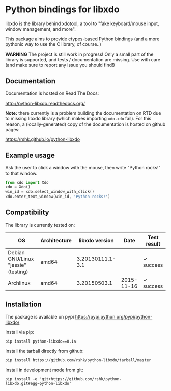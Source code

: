 # Python bindings for libxdo

libxdo is the library behind [xdotool](https://github.com/jordansissel/xdotool),
a tool to "fake keyboard/mouse input, window management, and more".

This package aims to provide ctypes-based Python bindings (and a more pythonic
way to use the C library, of course..)


**WARNING** The project is still work in progress!
Only a small part of the library is supported, and tests / documentation are missing.
Use with care (and make sure to report any issue you should find!)


## Documentation

Documentation is hosted on Read The Docs:

http://python-libxdo.readthedocs.org/

**Note:** there currently is a problem building the documentation
on RTD due to missing libxdo library (which makes importing ``xdo.xdo`` fail).
For this reason, a (locally-generated) copy of the documentation is hosted
on github pages:

https://rshk.github.io/python-libxdo


## Example usage

Ask the user to click a window with the mouse, then write "Python rocks!" to that window.

```python
from xdo import Xdo
xdo = Xdo()
win_id = xdo.select_window_with_click()
xdo.enter_text_window(win_id, 'Python rocks!')
```


## Compatibility

The library is currently tested on:

| OS                           | Architecture | libxdo version   | Date       | Test result   |
| ---------------------------- | ------------ | ---------------- | ---------- | ------------- |
| Debian GNU/Linux "jessie" (testing) | amd64 | 3.20130111.1-3.1 |            | ✓ success     |
| Archlinux                           | amd64 | 3.20150503.1     | 2015-11-16 | ✓ success     |


## Installation

The package is available on pypi https://pypi.python.org/pypi/python-libxdo/

Install via pip:

```
pip install python-libxdo==0.1a
```

Install the tarball directly from github:

```
pip install https://github.com/rshk/python-libxdo/tarball/master
```

Install in development mode from git:

```
pip install -e 'git+https://github.com/rshk/python-libxdo.git#egg=python-libxdo'
```
